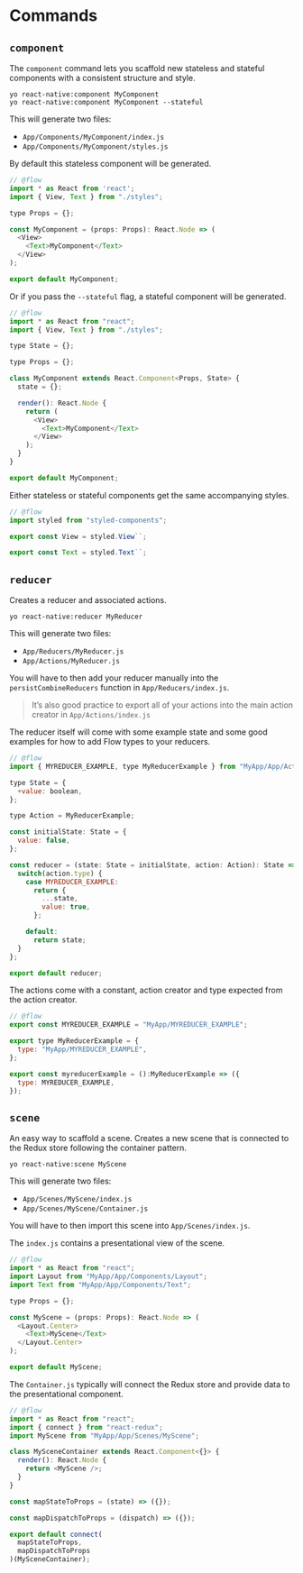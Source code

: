 # Commands

## `component`

The `component` command lets you scaffold new stateless and stateful components
with a consistent structure and style.

```
yo react-native:component MyComponent
yo react-native:component MyComponent --stateful
```

This will generate two files:
* `App/Components/MyComponent/index.js`
* `App/Components/MyComponent/styles.js`

By default this stateless component will be generated.

```js
// @flow
import * as React from 'react';
import { View, Text } from "./styles";

type Props = {};

const MyComponent = (props: Props): React.Node => (
  <View>
    <Text>MyComponent</Text>
  </View>
);

export default MyComponent;
```

Or if you pass the `--stateful` flag, a stateful component will be generated.

```js
// @flow
import * as React from "react";
import { View, Text } from "./styles";

type State = {};

type Props = {};

class MyComponent extends React.Component<Props, State> {
  state = {};

  render(): React.Node {
    return (
      <View>
        <Text>MyComponent</Text>
      </View>
    );
  }
}

export default MyComponent;
```

Either stateless or stateful components get the same accompanying styles.

```js
// @flow
import styled from "styled-components";

export const View = styled.View``;

export const Text = styled.Text``;
```

## `reducer`

Creates a reducer and associated actions.

```
yo react-native:reducer MyReducer
```

This will generate two files:
* `App/Reducers/MyReducer.js`
* `App/Actions/MyReducer.js`

You will have to then add your reducer manually into the
`persistCombineReducers` function in `App/Reducers/index.js`.

> It’s also good practice to export all of your actions into the main action
creator in `App/Actions/index.js`

The reducer itself will come with some example state and some good examples for
how to add Flow types to your reducers.

```js
// @flow
import { MYREDUCER_EXAMPLE, type MyReducerExample } from "MyApp/App/Actions/MyReducer";

type State = {
  +value: boolean,
};

type Action = MyReducerExample;

const initialState: State = {
  value: false,
};

const reducer = (state: State = initialState, action: Action): State => {
  switch(action.type) {
    case MYREDUCER_EXAMPLE:
      return {
        ...state,
        value: true,
      };

    default:
      return state;
  }
};

export default reducer;
```

The actions come with a constant, action creator and type expected from the
action creator.

```js
// @flow
export const MYREDUCER_EXAMPLE = "MyApp/MYREDUCER_EXAMPLE";

export type MyReducerExample = {
  type: "MyApp/MYREDUCER_EXAMPLE",
};

export const myreducerExample = ():MyReducerExample => ({
  type: MYREDUCER_EXAMPLE,
});
```

## `scene`

An easy way to scaffold a scene. Creates a new scene that is connected to the
Redux store following the container pattern.

```
yo react-native:scene MyScene
```

This will generate two files:
* `App/Scenes/MyScene/index.js`
* `App/Scenes/MyScene/Container.js`

You will have to then import this scene into `App/Scenes/index.js`.

The `index.js` contains a presentational view of the scene.

```js
// @flow
import * as React from "react";
import Layout from "MyApp/App/Components/Layout";
import Text from "MyApp/App/Components/Text";

type Props = {};

const MyScene = (props: Props): React.Node => (
  <Layout.Center>
    <Text>MyScene</Text>
  </Layout.Center>
);

export default MyScene;
```

The `Container.js` typically will connect the Redux store and provide data to
the presentational component.

```js
// @flow
import * as React from "react";
import { connect } from "react-redux";
import MyScene from "MyApp/App/Scenes/MyScene";

class MySceneContainer extends React.Component<{}> {
  render(): React.Node {
    return <MyScene />;
  }
}

const mapStateToProps = (state) => ({});

const mapDispatchToProps = (dispatch) => ({});

export default connect(
  mapStateToProps,
  mapDispatchToProps
)(MySceneContainer);
```
